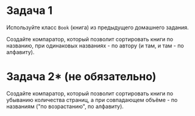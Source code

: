 # Задача 1

Используйте класс `Book` (книга) из предыдущего домашнего задания.

Создайте компаратор, который позволит сортировать книги по названию, при одинаковых названиях - по автору (и там, и там - по алфавиту).

# Задача 2* (не обязательно)

Создайте компаратор, который позволит сортировать книги по убыванию количества страниц, а при совпадающем объёме - по названиям ("по возрастанию", по алфавиту).
